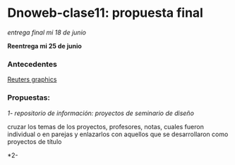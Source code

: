# Dnoweb-clase11: propuesta final

*entrega final mi 18 de junio*

**Reentrega mi 25 de junio**

### Antecedentes 
[Reuters graphics](https://www.reuters.com/graphics/)


### Propuestas:
*1- repositorio de información: proyectos de seminario de diseño*

cruzar los temas de los proyectos, profesores, notas, cuales fueron individual o en parejas y enlazarlos con aquellos que se desarrollaron como proyectos de título

*2- 
